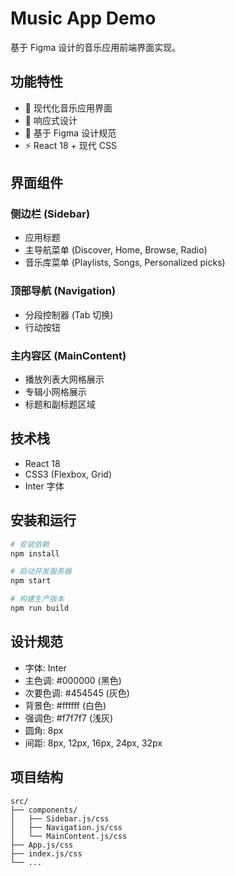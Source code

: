 # Music App Demo

基于 Figma 设计的音乐应用前端界面实现。

## 功能特性

- 🎵 现代化音乐应用界面
- 📱 响应式设计
- 🎨 基于 Figma 设计规范
- ⚡ React 18 + 现代 CSS

## 界面组件

### 侧边栏 (Sidebar)
- 应用标题
- 主导航菜单 (Discover, Home, Browse, Radio)
- 音乐库菜单 (Playlists, Songs, Personalized picks)

### 顶部导航 (Navigation)
- 分段控制器 (Tab 切换)
- 行动按钮

### 主内容区 (MainContent)
- 播放列表大网格展示
- 专辑小网格展示
- 标题和副标题区域

## 技术栈

- React 18
- CSS3 (Flexbox, Grid)
- Inter 字体

## 安装和运行

```bash
# 安装依赖
npm install

# 启动开发服务器
npm start

# 构建生产版本
npm run build
```

## 设计规范

- 字体: Inter
- 主色调: #000000 (黑色)
- 次要色调: #454545 (灰色)
- 背景色: #ffffff (白色)
- 强调色: #f7f7f7 (浅灰)
- 圆角: 8px
- 间距: 8px, 12px, 16px, 24px, 32px

## 项目结构

```
src/
├── components/
│   ├── Sidebar.js/css
│   ├── Navigation.js/css
│   └── MainContent.js/css
├── App.js/css
├── index.js/css
└── ...
``` 